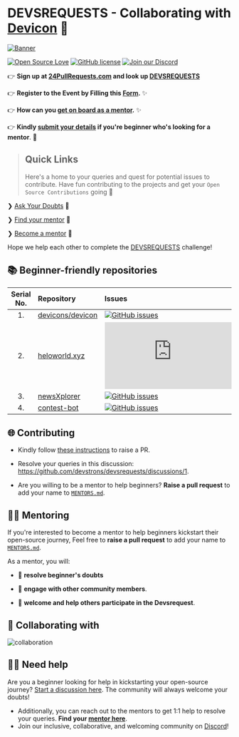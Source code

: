 # DEVSREQUESTS - Collaborating with [Devicon](https://devicon.dev) 🚀

[![Banner](https://raw.githubusercontent.com/devstrons/devsrequests/main/assets/banner.png)](https://24pullrequests.com/events/43)

[![Open Source Love](https://badges.frapsoft.com/os/v2/open-source.svg?v=103)](https://github.com/devstrons)
[![GitHub license](https://img.shields.io/github/license/devstrons/devsrequests?logo=GITHUB&style=flat)](https://github.com/devstrons/devsrequests/blob/master/LICENSE)
[![Join our Discord](https://img.shields.io/discord/857641826953854987?color=blue&label=DEVSTRONS'&logo=discord)](https://discord.gg/MVujzTBqed)

👉 **Sign up at [24PullRequests.com](https://24pullrequests.com/) and look up [DEVSREQUESTS](https://24pullrequests.com/events/43)**

👉 **Register to the Event by Filling this [Form](https://forms.office.com/r/qyTFh5DBnm).** ✨

👉 **How can you [get on board as a mentor](#-mentoring).** ✨

👉 **Kindly [submit your details](https://github.com/devstrons/devsrequests/discussions/1) if you're beginner who's looking for a mentor**. 🌈

> ## Quick Links
>
> Here's a home to your queries and quest for potential issues to contribute. Have fun contributing to the projects and get your `Open Source Contributions` going 🚀

❯ [Ask Your Doubts](#%EF%B8%8F-need-help) 💬

❯ [Find your mentor](./MENTORS.md) 🤝

❯ [Become a mentor](#mentoring) 🙌

Hope we help each other to complete the [DEVSREQUESTS](https://github.com/devstrons/devsrequests) challenge!

## 📚 Beginner-friendly repositories

| Serial No. | Repository  | Issues  | Pull Requests  | Forks |
|:--:|:--|:--|:--|:--|
| 1. | [devicons/devicon](https://github.com/devicons/devicon)  | [![GitHub issues](https://img.shields.io/github/issues/devicons/devicon?color=red&logo=github&style=flat-square)](https://github.com/devicons/devicon/issues) | [![GitHub PRs](https://img.shields.io/github/issues-pr/devicons/devicon?style=social&logo=github)](https://github.com/devicons/devicon/pulls)  | [![GitHub forks](https://img.shields.io/github/forks/devicons/devicon?style=flat-square&logo=git)](https://github.com/devicons/devicon/network) |
| 2. | [heloworld.xyz](https://github.com/devstrons/heloworld.xyz)  | [![GitHub issues](https://img.shields.io/github/issues/devstrons/heloworld.xyz?color=red&logo=github&style=flat-square)](https://github.com/devstrons/heloworld.xyz/issues) | [![GitHub PRs](https://img.shields.io/github/issues-pr/devstrons/heloworld.xyz?style=social&logo=github)](https://github.com/devstrons/heloworld.xyz/pulls)  | [![GitHub forks](https://img.shields.io/github/forks/devstrons/heloworld.xyz?style=flat-square&logo=git)](https://github.com/devstrons/heloworld.xyz/network) |
| 3. | [newsXplorer](https://github.com/devstrons/newsXplorer)  | [![GitHub issues](https://img.shields.io/github/issues/devstrons/newsXplorer?color=red&logo=github&style=flat-square)](https://github.com/devstrons/newsXplorer/issues) | [![GitHub PRs](https://img.shields.io/github/issues-pr/devstrons/newsXplorer?style=social&logo=github)](https://github.com/devstrons/newsXplorer/pulls)  | [![GitHub forks](https://img.shields.io/github/forks/devstrons/newsXplorer?style=flat-square&logo=git)](https://github.com/devstrons/newsXplorer/network) |
| 4. | [contest-bot](https://github.com/devstrons/contest-bot)  | [![GitHub issues](https://img.shields.io/github/issues/devstrons/contest-bot?color=red&logo=github&style=flat-square)](https://github.com/devstrons/contest-bot/issues) | [![GitHub PRs](https://img.shields.io/github/issues-pr/devstrons/contest-bot?style=social&logo=github)](https://github.com/devstrons/contest-bot/pulls)  | [![GitHub forks](https://img.shields.io/github/forks/devstrons/contest-bot?style=flat-square&logo=git)](https://github.com/devstrons/contest-bot/network) |

## 🌐 Contributing

- Kindly follow [these instructions](#) to raise a PR.
- Resolve your queries in this discussion: <https://github.com/devstrons/devsrequests/discussions/1>.

- Are you willing to be a mentor to help beginners? **Raise a pull request** to add your name to [`MENTORS.md`](./MENTORS.md).

## 👨‍🏫 Mentoring

If you're interested to become a mentor to help beginners kickstart their open-source journey, Feel free to **raise a pull request** to add your name to [`MENTORS.md`](./MENTORS.md).

As a mentor, you will:

- 🙏  **resolve beginner's doubts**

- 💬 **engage with other community members**.

- 🤝 **welcome and help others participate in the Devsrequest**.

## 🚀 Collaborating with

![collaboration](https://raw.githubusercontent.com/devstrons/devsrequests/main/assets/devstrons-devicon.png)

## 💁‍♂️ Need help

Are you a beginner looking for help in kickstarting  your open-source journey? [Start a discussion here](https://github.com/devstrons/devsrequests/discussions/1). The community will always welcome your doubts!

- Additionally, you can reach out to the mentors to get 1:1 help to resolve your queries. **Find your [mentor here](./MENTORS.md)**.
- Join our inclusive, collaborative, and welcoming community on [Discord](https://discord.gg/MVujzTBqed)!
